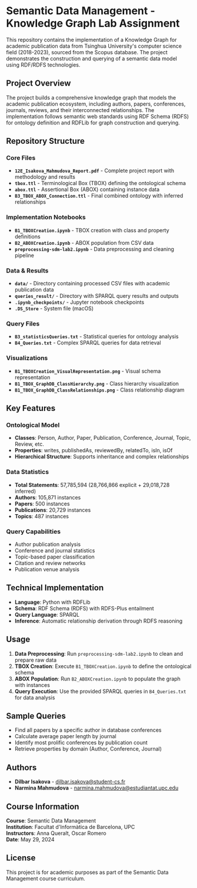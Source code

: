 # Semantic Data Management - Knowledge Graph Lab Assignment

This repository contains the implementation of a Knowledge Graph for academic publication data from Tsinghua University's computer science field (2018-2023), sourced from the Scopus database. The project demonstrates the construction and querying of a semantic data model using RDF/RDFS technologies.

## Project Overview

The project builds a comprehensive knowledge graph that models the academic publication ecosystem, including authors, papers, conferences, journals, reviews, and their interconnected relationships. The implementation follows semantic web standards using RDF Schema (RDFS) for ontology definition and RDFLib for graph construction and querying.

## Repository Structure

### Core Files
- **`12E_Isakova_Mahmudova_Report.pdf`** - Complete project report with methodology and results
- **`tbox.ttl`** - Terminological Box (TBOX) defining the ontological schema
- **`abox.ttl`** - Assertional Box (ABOX) containing instance data
- **`B3_TBOX_ABOX_Connection.ttl`** - Final combined ontology with inferred relationships

### Implementation Notebooks
- **`B1_TBOXCreation.ipynb`** - TBOX creation with class and property definitions
- **`B2_ABOXCreation.ipynb`** - ABOX population from CSV data
- **`preprocessing-sdm-lab2.ipynb`** - Data preprocessing and cleaning pipeline

### Data & Results
- **`data/`** - Directory containing processed CSV files with academic publication data
- **`queries_result/`** - Directory with SPARQL query results and outputs
- **`.ipynb_checkpoints/`** - Jupyter notebook checkpoints
- **`.DS_Store`** - System file (macOS)

### Query Files
- **`B3_statisticsQueries.txt`** - Statistical queries for ontology analysis
- **`B4_Queries.txt`** - Complex SPARQL queries for data retrieval

### Visualizations
- **`B1_TBOXCreation_VisualRepresentation.png`** - Visual schema representation
- **`B1_TBOX_GraphDB_ClassHierarchy.png`** - Class hierarchy visualization
- **`B1_TBOX_GraphDB_ClassRelationships.png`** - Class relationship diagram

## Key Features

### Ontological Model
- **Classes**: Person, Author, Paper, Publication, Conference, Journal, Topic, Review, etc.
- **Properties**: writes, publishedAs, reviewedBy, relatedTo, isIn, isOf
- **Hierarchical Structure**: Supports inheritance and complex relationships

### Data Statistics
- **Total Statements**: 57,785,594 (28,766,866 explicit + 29,018,728 inferred)
- **Authors**: 105,871 instances
- **Papers**: 500 instances  
- **Publications**: 20,729 instances
- **Topics**: 487 instances

### Query Capabilities
- Author publication analysis
- Conference and journal statistics
- Topic-based paper classification
- Citation and review networks
- Publication venue analysis

## Technical Implementation

- **Language**: Python with RDFLib
- **Schema**: RDF Schema (RDFS) with RDFS-Plus entailment
- **Query Language**: SPARQL
- **Inference**: Automatic relationship derivation through RDFS reasoning

## Usage

1. **Data Preprocessing**: Run `preprocessing-sdm-lab2.ipynb` to clean and prepare raw data
2. **TBOX Creation**: Execute `B1_TBOXCreation.ipynb` to define the ontological schema
3. **ABOX Population**: Run `B2_ABOXCreation.ipynb` to populate the graph with instances
4. **Query Execution**: Use the provided SPARQL queries in `B4_Queries.txt` for data analysis

## Sample Queries

- Find all papers by a specific author in database conferences
- Calculate average paper length by journal
- Identify most prolific conferences by publication count
- Retrieve properties by domain (Author, Conference, Journal)

## Authors

- **Dilbar Isakova** - dilbar.isakova@student-cs.fr
- **Narmina Mahmudova** - narmina.mahmudova@estudiantat.upc.edu

## Course Information

**Course**: Semantic Data Management  
**Institution**: Facultat d'Informàtica de Barcelona, UPC  
**Instructors**: Anna Queralt, Oscar Romero  
**Date**: May 29, 2024

## License

This project is for academic purposes as part of the Semantic Data Management course curriculum.
